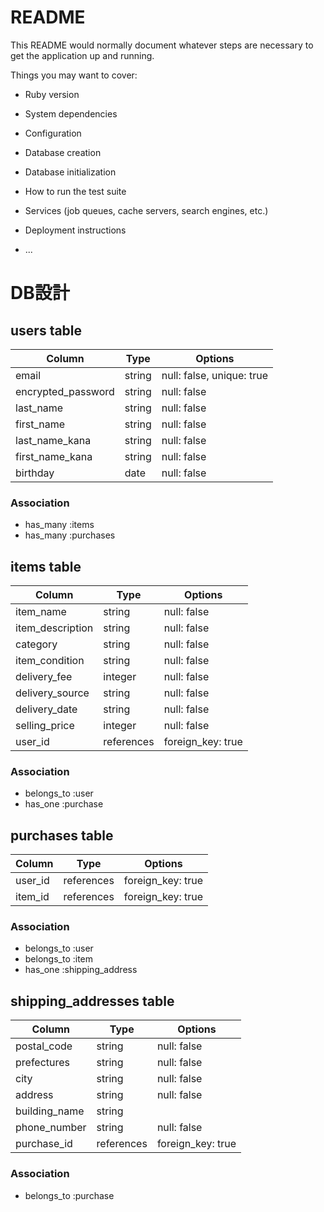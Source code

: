 # README

This README would normally document whatever steps are necessary to get the
application up and running.

Things you may want to cover:

* Ruby version

* System dependencies

* Configuration

* Database creation

* Database initialization

* How to run the test suite

* Services (job queues, cache servers, search engines, etc.)

* Deployment instructions

* ...

# DB設計

## users table
| Column                | Type    | Options                   |
| --------------------- | ------- | ------------------------- |
| email                 | string  | null: false, unique: true |
| encrypted_password    | string  | null: false               |
| last_name             | string  | null: false               |
| first_name            | string  | null: false               |
| last_name_kana        | string  | null: false               |
| first_name_kana       | string  | null: false               |
| birthday              | date    | null: false               |

### Association
* has_many :items
* has_many :purchases

## items table
| Column                       | Type       | Options           |
| ---------------------------- | ---------- | ------------------|
| item_name                    | string     | null: false       |
| item_description             | string     | null: false       |
| category                     | string     | null: false       |
| item_condition               | string     | null: false       |
| delivery_fee                 | integer    | null: false       |
| delivery_source              | string     | null: false       |
| delivery_date                | string     | null: false       |
| selling_price                | integer    | null: false       |
| user_id                      | references | foreign_key: true |

### Association
- belongs_to :user
- has_one :purchase

## purchases table
| Column           | Type       | Options           |
| ---------------- | ---------- | ------------------|
| user_id          | references | foreign_key: true |
| item_id          | references | foreign_key: true |

### Association
- belongs_to :user
- belongs_to :item
- has_one :shipping_address

## shipping_addresses table
| Column                     | Type        | Options           |
| -------------------------- | ----------- | ------------------|
| postal_code                | string      | null: false       |
| prefectures                | string      | null: false       |
| city                       | string      | null: false       |
| address                    | string      | null: false       |
| building_name              | string      |                   |
| phone_number               | string      | null: false       |
| purchase_id                | references  | foreign_key: true |

### Association
- belongs_to :purchase

